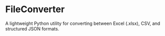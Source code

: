 # FileConverter
A lightweight Python utility for converting between Excel (.xlsx), CSV, and structured JSON formats.
